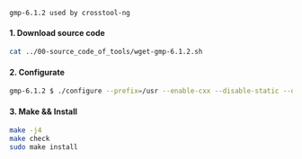 ```
gmp-6.1.2 used by crosstool-ng
```

#### 1. Download source code

```bash
cat ../00-source_code_of_tools/wget-gmp-6.1.2.sh
```

#### 2. Configurate

```bash
gmp-6.1.2 $ ./configure --prefix=/usr --enable-cxx --disable-static --docdir=/usr/share/doc/gmp-6.1.2
```

#### 3. Make && Install

```bash
make -j4
make check
sudo make install
```
